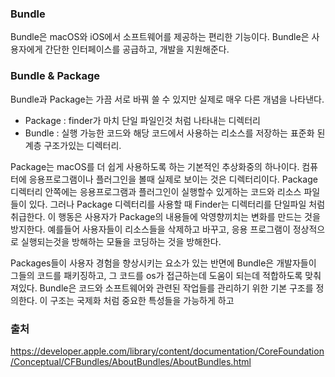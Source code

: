 ### Bundle

Bundle은 macOS와 iOS에서 소프트웨어를 제공하는 편리한 기능이다. Bundle은 사용자에게 간단한 인터페이스를 공급하고, 개발을 지원해준다.

### Bundle & Package

Bundle과 Package는 가끔 서로 바꿔 쓸 수 있지만 실제로 매우 다른 개념을 나타낸다.
  - Package : finder가 마치 단일 파일인것 처럼 나타내는 디렉터리
  - Bundle : 실행 가능한 코드와 해당 코드에서 사용하는 리소스를 저장하는 표준화 된 계층 구조가있는 디렉터리.

Package는 macOS를 더 쉽게 사용하도록 하는 기본적인 추상화중의 하나이다. 컴퓨터에 응용프로그램이나 플러그인을 볼때 실제로 보이는 것은 디렉터리이다. Package 디렉터리 안쪽에는 응용프로그램과 플러그인이 실행할수 있게하는 코드와 리소스 파일들이 있다. 그러나 Package 디렉터리를 사용할 때 Finder는 디렉터리를 단일파일 처럼 취급한다. 이 행동은 사용자가 Package의 내용들에 악영향끼치는 변화를 만드는 것을 방지한다. 예를들어 사용자들이 리소스들을 삭제하고 바꾸고, 응용 프로그램이 정상적으로 실행되는것을 방해하는 모듈을 코딩하는 것을 방해한다.

Packages들이 사용자 경험을 향상시키는 요소가 있는 반면에 Bundle은 개발자들이 그들의 코드를 패키징하고, 그 코드를 os가 접근하는데 도움이 되는데 적합하도록 맞춰져있다. Bundle은 코드와 소프트웨어와 관련된 작업들를 관리하기 위한 기본 구조를 정의한다. 이 구조는 국제화 처럼 중요한 특성들을 가능하게 하고

### 출처
https://developer.apple.com/library/content/documentation/CoreFoundation/Conceptual/CFBundles/AboutBundles/AboutBundles.html
